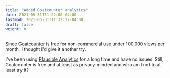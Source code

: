 ```yaml
---
title: "Added Goatcounter analytics"
date: 2021-05-31T11:22:00-04:00
lastmod: 2021-05-31T11:32:27-04:00
draft: false
weight: 0
---
```


Since [Goatcounter](https://www.goatcounter.com) is free for non-commercial use under 100,000 views per month, I thought I'd give it another try.

<!--more-->

I've been using [Plausible Analytics](https://plausible.io/) for a long time and have no issues. Still, Goatcounter is free and at least as privacy-minded and who am I not to at least try it?

[//]: # "Exported with love from a post written in Org mode"
[//]: # "- https://github.com/kaushalmodi/ox-hugo"
